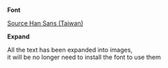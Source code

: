 **Font**

[Source Han Sans (Taiwan)](https://github.com/adobe-fonts/source-han-sans/tree/release#region-specific-subset-otfs)


**Expand**

All the text has been expanded into images,  
it will be no longer need to install the font to use them
